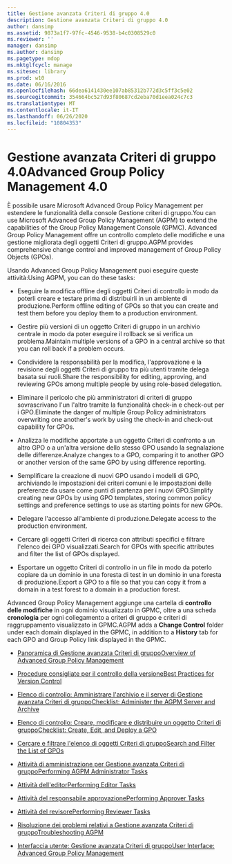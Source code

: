 ```yaml
---
title: Gestione avanzata Criteri di gruppo 4.0
description: Gestione avanzata Criteri di gruppo 4.0
author: dansimp
ms.assetid: 9873a1f7-97fc-4546-9538-b4c0308529c0
ms.reviewer: ''
manager: dansimp
ms.author: dansimp
ms.pagetype: mdop
ms.mktglfcycl: manage
ms.sitesec: library
ms.prod: w10
ms.date: 06/16/2016
ms.openlocfilehash: 66dea6141430ee107ab85312b772d3c5ff3c5e02
ms.sourcegitcommit: 354664bc527d93f80687cd2eba70d1eea024c7c3
ms.translationtype: MT
ms.contentlocale: it-IT
ms.lasthandoff: 06/26/2020
ms.locfileid: "10804353"
---
```

# <span data-ttu-id="0e573-103">Gestione avanzata Criteri di gruppo 4.0</span><span class="sxs-lookup"><span data-stu-id="0e573-103">Advanced Group Policy Management 4.0</span></span>


<span data-ttu-id="0e573-104">È possibile usare Microsoft Advanced Group Policy Management per estendere le funzionalità della console Gestione criteri di gruppo.</span><span class="sxs-lookup"><span data-stu-id="0e573-104">You can use Microsoft Advanced Group Policy Management (AGPM) to extend the capabilities of the Group Policy Management Console (GPMC).</span></span> <span data-ttu-id="0e573-105">Advanced Group Policy Management offre un controllo completo delle modifiche e una gestione migliorata degli oggetti Criteri di gruppo.</span><span class="sxs-lookup"><span data-stu-id="0e573-105">AGPM provides comprehensive change control and improved management of Group Policy Objects (GPOs).</span></span>

<span data-ttu-id="0e573-106">Usando Advanced Group Policy Management puoi eseguire queste attività:</span><span class="sxs-lookup"><span data-stu-id="0e573-106">Using AGPM, you can do these tasks:</span></span>

-   <span data-ttu-id="0e573-107">Eseguire la modifica offline degli oggetti Criteri di controllo in modo da poterli creare e testare prima di distribuirli in un ambiente di produzione.</span><span class="sxs-lookup"><span data-stu-id="0e573-107">Perform offline editing of GPOs so that you can create and test them before you deploy them to a production environment.</span></span>

-   <span data-ttu-id="0e573-108">Gestire più versioni di un oggetto Criteri di gruppo in un archivio centrale in modo da poter eseguire il rollback se si verifica un problema.</span><span class="sxs-lookup"><span data-stu-id="0e573-108">Maintain multiple versions of a GPO in a central archive so that you can roll back if a problem occurs.</span></span>

-   <span data-ttu-id="0e573-109">Condividere la responsabilità per la modifica, l'approvazione e la revisione degli oggetti Criteri di gruppo tra più utenti tramite delega basata sui ruoli.</span><span class="sxs-lookup"><span data-stu-id="0e573-109">Share the responsibility for editing, approving, and reviewing GPOs among multiple people by using role-based delegation.</span></span>

-   <span data-ttu-id="0e573-110">Eliminare il pericolo che più amministratori di criteri di gruppo sovrascrivano l'un l'altro tramite la funzionalità check-in e check-out per i GPO.</span><span class="sxs-lookup"><span data-stu-id="0e573-110">Eliminate the danger of multiple Group Policy administrators overwriting one another's work by using the check-in and check-out capability for GPOs.</span></span>

-   <span data-ttu-id="0e573-111">Analizza le modifiche apportate a un oggetto Criteri di confronto a un altro GPO o a un'altra versione dello stesso GPO usando la segnalazione delle differenze.</span><span class="sxs-lookup"><span data-stu-id="0e573-111">Analyze changes to a GPO, comparing it to another GPO or another version of the same GPO by using difference reporting.</span></span>

-   <span data-ttu-id="0e573-112">Semplificare la creazione di nuovi GPO usando i modelli di GPO, archiviando le impostazioni dei criteri comuni e le impostazioni delle preferenze da usare come punti di partenza per i nuovi GPO.</span><span class="sxs-lookup"><span data-stu-id="0e573-112">Simplify creating new GPOs by using GPO templates, storing common policy settings and preference settings to use as starting points for new GPOs.</span></span>

-   <span data-ttu-id="0e573-113">Delegare l'accesso all'ambiente di produzione.</span><span class="sxs-lookup"><span data-stu-id="0e573-113">Delegate access to the production environment.</span></span>

-   <span data-ttu-id="0e573-114">Cercare gli oggetti Criteri di ricerca con attributi specifici e filtrare l'elenco dei GPO visualizzati.</span><span class="sxs-lookup"><span data-stu-id="0e573-114">Search for GPOs with specific attributes and filter the list of GPOs displayed.</span></span>

-   <span data-ttu-id="0e573-115">Esportare un oggetto Criteri di controllo in un file in modo da poterlo copiare da un dominio in una foresta di test in un dominio in una foresta di produzione.</span><span class="sxs-lookup"><span data-stu-id="0e573-115">Export a GPO to a file so that you can copy it from a domain in a test forest to a domain in a production forest.</span></span>

<span data-ttu-id="0e573-116">Advanced Group Policy Management aggiunge una cartella di **controllo delle modifiche** in ogni dominio visualizzato in GPMC, oltre a una scheda **cronologia** per ogni collegamento a criteri di gruppo e criteri di raggruppamento visualizzato in GPMC.</span><span class="sxs-lookup"><span data-stu-id="0e573-116">AGPM adds a **Change Control** folder under each domain displayed in the GPMC, in addition to a **History** tab for each GPO and Group Policy link displayed in the GPMC.</span></span>

-   [<span data-ttu-id="0e573-117">Panoramica di Gestione avanzata Criteri di gruppo</span><span class="sxs-lookup"><span data-stu-id="0e573-117">Overview of Advanced Group Policy Management</span></span>](overview-of-advanced-group-policy-management-agpm40.md)

-   [<span data-ttu-id="0e573-118">Procedure consigliate per il controllo della versione</span><span class="sxs-lookup"><span data-stu-id="0e573-118">Best Practices for Version Control</span></span>](best-practices-for-version-control-agpm40.md)

-   [<span data-ttu-id="0e573-119">Elenco di controllo: Amministrare l'archivio e il server di Gestione avanzata Criteri di gruppo</span><span class="sxs-lookup"><span data-stu-id="0e573-119">Checklist: Administer the AGPM Server and Archive</span></span>](checklist-administer-the-agpm-server-and-archive-agpm40.md)

-   [<span data-ttu-id="0e573-120">Elenco di controllo: Creare, modificare e distribuire un oggetto Criteri di gruppo</span><span class="sxs-lookup"><span data-stu-id="0e573-120">Checklist: Create, Edit, and Deploy a GPO</span></span>](checklist-create-edit-and-deploy-a-gpo-agpm40.md)

-   [<span data-ttu-id="0e573-121">Cercare e filtrare l'elenco di oggetti Criteri di gruppo</span><span class="sxs-lookup"><span data-stu-id="0e573-121">Search and Filter the List of GPOs</span></span>](search-and-filter-the-list-of-gpos.md)

-   [<span data-ttu-id="0e573-122">Attività di amministrazione per Gestione avanzata Criteri di gruppo</span><span class="sxs-lookup"><span data-stu-id="0e573-122">Performing AGPM Administrator Tasks</span></span>](performing-agpm-administrator-tasks-agpm40.md)

-   [<span data-ttu-id="0e573-123">Attività dell'editor</span><span class="sxs-lookup"><span data-stu-id="0e573-123">Performing Editor Tasks</span></span>](performing-editor-tasks-agpm40.md)

-   [<span data-ttu-id="0e573-124">Attività del responsabile approvazione</span><span class="sxs-lookup"><span data-stu-id="0e573-124">Performing Approver Tasks</span></span>](performing-approver-tasks-agpm40.md)

-   [<span data-ttu-id="0e573-125">Attività del revisore</span><span class="sxs-lookup"><span data-stu-id="0e573-125">Performing Reviewer Tasks</span></span>](performing-reviewer-tasks-agpm40.md)

-   [<span data-ttu-id="0e573-126">Risoluzione dei problemi relativi a Gestione avanzata Criteri di gruppo</span><span class="sxs-lookup"><span data-stu-id="0e573-126">Troubleshooting AGPM</span></span>](troubleshooting-agpm-agpm40.md)

-   [<span data-ttu-id="0e573-127">Interfaccia utente: Gestione avanzata Criteri di gruppo</span><span class="sxs-lookup"><span data-stu-id="0e573-127">User Interface: Advanced Group Policy Management</span></span>](user-interface-advanced-group-policy-management-agpm40.md)

 

 





